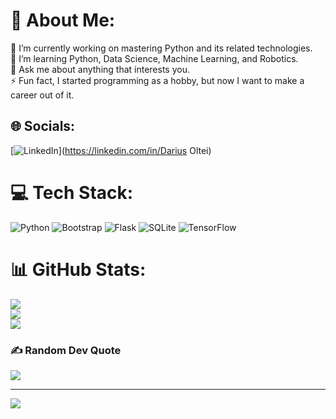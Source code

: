 # 💫 About Me:
🔭 I’m currently working on mastering Python and its related technologies.<br>🌱 I’m learning Python, Data Science, Machine Learning, and Robotics.<br>💬 Ask me about anything that interests you.<br>⚡ Fun fact, I started programming as a hobby, but now I want to make a career out of it.


## 🌐 Socials:
[![LinkedIn](https://img.shields.io/badge/LinkedIn-%230077B5.svg?logo=linkedin&logoColor=white)](https://linkedin.com/in/Darius Oltei) 

# 💻 Tech Stack:
![Python](https://img.shields.io/badge/python-3670A0?style=for-the-badge&logo=python&logoColor=ffdd54) ![Bootstrap](https://img.shields.io/badge/bootstrap-%238511FA.svg?style=for-the-badge&logo=bootstrap&logoColor=white) ![Flask](https://img.shields.io/badge/flask-%23000.svg?style=for-the-badge&logo=flask&logoColor=white) ![SQLite](https://img.shields.io/badge/sqlite-%2307405e.svg?style=for-the-badge&logo=sqlite&logoColor=white) ![TensorFlow](https://img.shields.io/badge/TensorFlow-%23FF6F00.svg?style=for-the-badge&logo=TensorFlow&logoColor=white)
# 📊 GitHub Stats:
![](https://github-readme-stats.vercel.app/api?username=Zews21&theme=dark&hide_border=false&include_all_commits=false&count_private=false)<br/>
![](https://github-readme-streak-stats.herokuapp.com/?user=Zews21&theme=dark&hide_border=false)<br/>
![](https://github-readme-stats.vercel.app/api/top-langs/?username=Zews21&theme=dark&hide_border=false&include_all_commits=false&count_private=false&layout=compact)

### ✍️ Random Dev Quote
![](https://quotes-github-readme.vercel.app/api?type=horizontal&theme=radical)

---
[![](https://visitcount.itsvg.in/api?id=Zews21&icon=0&color=0)](https://visitcount.itsvg.in)

<!-- Proudly created with GPRM ( https://gprm.itsvg.in ) -->
